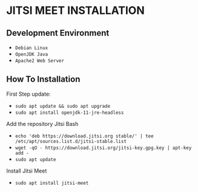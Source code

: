 # JITSI MEET INSTALLATION


## Development Environment
- `Debian Linux`
- `OpenJDK Java`
- `Apache2 Web Server`

## How To Installation
First Step update:
- `sudo apt update && sudo apt upgrade`
- `sudo apt install openjdk-11-jre-headless`
  
Add the repository Jitsi Bash
- `echo 'deb https://download.jitsi.org stable/' | tee /etc/apt/sources.list.d/jitsi-stable.list`
- `wget -qO - https://download.jitsi.org/jitsi-key.gpg.key | apt-key add -`
- `sudo apt update`

Install Jitsi Meet
- `sudo apt install jitsi-meet`
